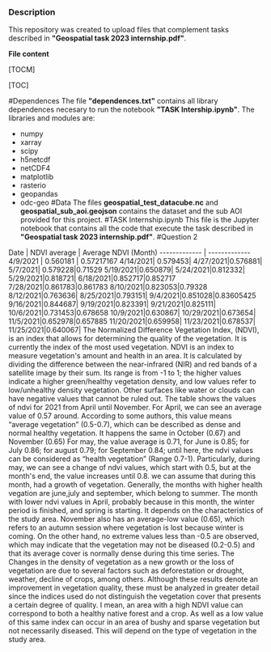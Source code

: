 ### Description

This repository was created to upload files that complement tasks described in **"Geospatial task 2023 internship.pdf"**. 

**File content**

[TOCM]

[TOC]

#Dependences
The file **"dependences.txt"** contains all library dependences necesary to run the notebook **"TASK Intership.ipynb"**. The libraries and modules are:
- numpy
- xarray
- scipy
- h5netcdf
- netCDF4
- matplotlib
- rasterio
- geopandas
- odc-geo
#Data
The files **geospatial_test_datacube.nc** and **geospatial_sub_aoi.geojson** contains the dataset and the sub AOI provided for this project. 
#TASK Internship.ipynb
This file is the Jupyter notebook that contains all the code that execute the task described in **"Geospatial task 2023 internship.pdf"**.
#Question 2

Date | NDVI average | Average NDVI (Month)
------------- | -------------
4/9/2021 | 0.560181 | 0.57217167
4/14/2021| 0.579453|
4/27/2021|0.576881|
5/7/2021| 0.579228|0.71529
5/19/2021|0.650879|
5/24/2021|0.812332|
5/29/2021|0.818721|
6/18/2021|0.852717|0.852717
7/28/2021|0.861783|0.861783
8/10/2021|0.823053|0.79328
8/12/2021|0.763636|
8/25/2021|0.793151|
9/4/2021|0.851028|0.83605425
9/16/2021|0.844687|
9/19/2021|0.823391|
9/21/2021|0.825111|
10/6/2021|0.731453|0.678658
10/9/2021|0.630867|
10/29/2021|0.673654|
11/5/2021|0.652978|0.657885
11/20/2021|0.659958|
11/23/2021|0.678537|
11/25/2021|0.640067|
The Normalized Difference Vegetation Index, (NDVI), is an index that allows for determining the quality of the vegetation. It is currently the index of the most used vegetation. NDVI is an index to measure vegetation's amount and health in an area. It is calculated by dividing the difference between the near-infrared (NIR) and red bands of a satellite image by their sum. Its range is from -1 to 1; the higher values indicate a higher green/healthy vegetation density, and low values refer to low/unhealthy density vegetation. Other surfaces like water or clouds can have negative values that cannot be ruled out.
The table shows the values of ndvi for 2021 from April until November. For April, we can see an average value of 0.57 around. According to some authors, this value means “average vegetation” (0.5-0.7), which can be described as dense and normal healthy vegetation. It happens the same in October (0.67) and November (0.65) 
For may, the value average is 0.71, for June is 0.85; for July 0.86; for august 0.79; for September 0.84; until here, the ndvi values can be considered as “health vegetation” (Range 0.7-1). 
Particularly, during may, we can see a change of ndvi values, which start with 0.5, but at the month's end, the value increases until 0.8. we can assume that during this month, had a growth of vegetation.
Generally, the months with higher health vegation are june,july and september, which belong to summer. The month with lower ndvi values in April, probably because in this month, the winter period is finished, and spring is starting. It depends on the characteristics of the study area. November also has an average-low value (0.65), which refers to an autumn session where vegetation is lost because winter is coming. On the other hand, no extreme values less than -0.5 are observed, which may indicate that the vegetation may not be diseased (0.2-0.5) and that its average cover is normally dense during this time series.
The Changes in the density of vegetation as a new growth or the loss of vegetation are due to several factors such as deforestation or drought, weather, decline of crops, among others. Although these results denote an improvement in vegetation quality, these must be analyzed in greater detail since the indices used do not distinguish the vegetation cover that presents a certain degree of quality. I mean, an area with a high NDVI value can correspond to both a healthy native forest and a crop. As well as a low value of this same index can occur in an area of bushy and sparse vegetation but not necessarily diseased. This will depend on the type of vegetation in the study area.
